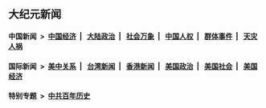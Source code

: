 ## 大纪元新闻

#### 中国新闻 &nbsp;>&nbsp; [中国经济](indexes/ncid283/README.md?11121245) &nbsp;| &nbsp; [大陆政治](indexes/ncid277/README.md?11121245) &nbsp;| &nbsp; [社会万象](indexes/ncid282/README.md?11121245) &nbsp;| &nbsp; [中国人权](indexes/ncid278/README.md?11121245) &nbsp;| &nbsp; [群体事件](indexes/ncid279/README.md?11121245) &nbsp;| &nbsp; [天灾人祸](indexes/ncid280/README.md?11121245)

#### 国际新闻 &nbsp;>&nbsp; [美中关系](indexes/nf1412576/README.md?11121245) &nbsp;| &nbsp; [台湾新闻](indexes/ncid1349361/README.md?11121245) &nbsp;| &nbsp; [香港新闻](indexes/ncid1349362/README.md?11121245) &nbsp;| &nbsp; [美国政治](indexes/ncid1078159/README.md?11121245) &nbsp;| &nbsp; [美国社会](indexes/ncid1078160/README.md?11121245) &nbsp;| &nbsp; [美国经济](indexes/ncid1078158/README.md?11121245)

#### 特别专题 &nbsp;>&nbsp; [中共百年历史](https://github.com/epoch-news/epoch-special/blob/master/README.md?11121245)  
